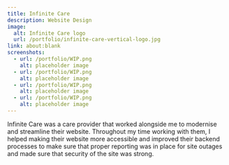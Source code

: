 ```yaml
---
title: Infinite Care
description: Website Design
image:
  alt: Infinite Care logo
  url: /portfolio/infinite-care-vertical-logo.jpg
link: about:blank
screenshots:
  - url: /portfolio/WIP.png
    alt: placeholder image
  - url: /portfolio/WIP.png
    alt: placeholder image
  - url: /portfolio/WIP.png
    alt: placeholder image
  - url: /portfolio/WIP.png
    alt: placeholder image
---
```

Infinite Care was a care provider that worked alongside me to modernise and streamline their website. Throughout my time working with them, I helped making their website more accessible and improved their backend processes to make sure that proper reporting was in place for site outages and made sure that security of the site was strong.